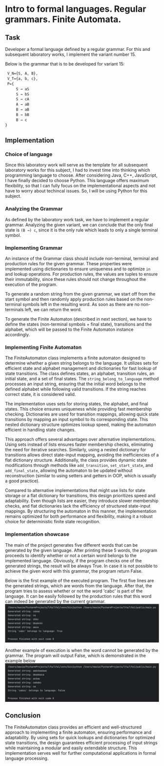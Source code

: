 # Intro to formal languages. Regular grammars. Finite Automata.

## Task
Developer a formal language defined by a regular grammar. For this and subsequent laboratory works, I implement the variant number 15.

Below is the grammar that is to be developed for variant 15:
```latex
 V_N={S, A, B},
 V_T={a, b, c},
 P={
     S → aS
     S → bS
     S → cA
     A → aB
     B → aB
     B → bB
     B → c
}
```

## Implementation
### Choice of language
Since this laboratory work will serve as the template for all subsequent laboratory works for this subject, I had to invest time into thinking which programming language to choose. After considering Java, C++, JavaScript, I have finally decided to choose Python. This language offers maximum flexibility, so that I can fully focus on the implementational aspects and not have to worry about techincal issues. So, I will be using Python for this subject.

### Analyzing the Grammar
As defined by the laboratory work task, we have to implement a regular grammar. Analyzing the given variant, we can conclude that the only final state is `(B →) c`, since it is the only rule which leads to only a single terminal symbol.

### Implementing Grammar
An instance of the Grammar class should include non-terminal, terminal and production rules for the given grammar. These properties were implemented using dictionaries to ensure uniqueness and to optimize `in` and lookup operations. For production rules, the values are tuples to ensure their immutability, since these rules should not change throughout the execution of the program. 

To generate a random string from the given grammar, we start off from the start symbol and then randomly apply production rules based on the non-terminal symbols left in the resulting word. As soon as there are no non-terminals left, we can return the word.

To generate the Finite Automaton (described in next section), we have to define the states (non-terminal symbols + final state), transitions and the alphabet, which will be passed to the Finite Automaton instance accordingly.

### Implementing Finite Automaton
The FiniteAutomaton class implements a finite automaton designed to determine whether a given string belongs to the language. It utilizes sets for efficient state and alphabet management and dictionaries for fast lookup of state transitions. The class defines states, an alphabet, transition rules, an initial state, and a set of final states. The `string_belong_to_language` method processes an input string, ensuring that the initial word belongs to the defined alphabet while following valid transitions. If the string reaches correct state, it is considered valid.

The implementation uses sets for storing states, the alphabet, and final states. This choice ensures uniqueness while providing fast membership checking. Dictionaries are used for transition mappings, allowing quick state transitions by mapping an input symbol to its corresponding state. This nested dictionary structure optimizes lookup speed, making the automaton efficient in handling state changes.

This approach offers several advantages over alternative implementations. Using sets instead of lists ensures faster membership checks, eliminating the need for iterative searches. Similarly, using a nested dictionary for transitions allows direct state-input mapping, avoiding the inefficiencies of a flat dictionary structure. Additionally, the class provides dynamic state modifications through methods like `add_transition`, `set_start_state`, and `add_final_state`, allowing the automaton to be updated without reconstruction (similar to using setters and getters in OOP, which is usually a good practice).

Compared to alternative implementations that might use lists for state storage or a flat dictionary for transitions, this design prioritizes speed and adaptability. Even though lists are easier, they introduce slower membership checks, and flat dictionaries lack the efficiency of structured state-input mappings. By structuring the automaton in this manner, the implementation remains optimized for both performance and flexibility, making it a robust choice for deterministic finite state recognition.

### Implementation showcase
The main of the project generates five different words that can be generated by the given language. After printing these 5 words, the program proceeds to identify whether or not a certain word belongs to the implemented language. Obviously, if the program checks one of the generated strings, the result will be always True. In case it is not possible to achieve the given word with this grammar, the program return False.

Below is the first example of the executed program. The first five lines are the generated strings, which are words from the language. After that, the program tries to assess whether or not the word 'cabc' is part of the language. It can be easily followed by the production rules that this word can indeed be generated by the current grammar.
![Example 1](./images/example1.png)

Another example of execution is when the word cannot be generated by the grammar. The program will output False, which is demonstrated in the example below 
![Example 2](./images/example2.png)

## Conclusion
The FiniteAutomaton class provides an efficient and well-structured approach to implementing a finite automaton, ensuring performance and adaptability. By using sets for quick lookups and dictionaries for optimized state transitions, the design guarantees efficient processing of input strings while maintaining a modular and easily extendable structure. This implementation serves well for further computational applications in formal language processing.